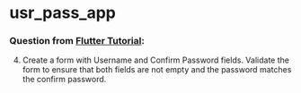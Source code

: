 # usr_pass_app

### Question from [Flutter Tutorial](https://flutter-tutorial.net/forms-in-flutter/questions-for-practice-6/):
4. Create a form with Username and Confirm Password fields. Validate the form to ensure that both fields are not empty and the password matches the confirm password.
